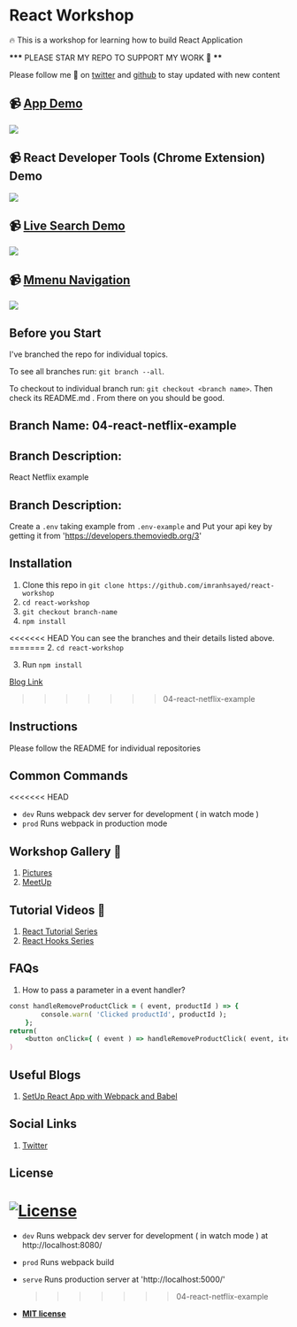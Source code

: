 # React Workshop

:fire: This is a workshop for learning how to build React Application

**\*\*\*** PLEASE STAR MY REPO TO SUPPORT MY WORK 🙏 **\*\***

Please follow me 🙏 on [twitter](https://twitter.com/imranhsayed) and [github](https://github.com/imranhsayed) to stay updated with new content

## :video_camera: [App Demo](https://github.com/imranhsayed/react-workshop/tree/03-react-app-example2)

![](Handling-forms.gif)

## :video_camera: React Developer Tools (Chrome Extension) Demo

![](React-Chrome-Extension.gif)

## :video_camera: [Live Search Demo](https://github.com/imranhsayed/react-workshop/tree/live-search-react)

![](live-search-demo.gif)

## :video_camera: [Mmenu Navigation]()

![](mmenu.gif)

## Before you Start

I've branched the repo for individual topics.

To see all branches run: `git branch --all`.

To checkout to individual branch run: `git checkout <branch name>`. Then check its README.md .
From there on you should be good.

## Branch Name: 04-react-netflix-example

## Branch Description:

React Netflix example

## Branch Description:

Create a `.env` taking example from `.env-example` and Put your api key by getting it from 'https://developers.themoviedb.org/3'

## Installation

1. Clone this repo in `git clone https://github.com/imranhsayed/react-workshop`
2. `cd react-workshop`
3. `git checkout branch-name`
4. `npm install`

<<<<<<< HEAD
You can see the branches and their details listed above.
======= 2. `cd react-workshop`

3. Run `npm install`

[Blog Link](https://medium.com/@imranhsayed/set-up-react-app-with-webpack-webpack-dev-server-and-babel-from-scratch-df398174446d)

> > > > > > > 04-react-netflix-example

## Instructions

Please follow the README for individual repositories

## Common Commands

<<<<<<< HEAD

- `dev` Runs webpack dev server for development ( in watch mode )
- `prod` Runs webpack in production mode

## Workshop Gallery :sunrise_over_mountains:

1. [Pictures](https://twitter.com/imranhsayed/status/1125435733106237441)
2. [MeetUp](https://www.meetup.com/PuneJS/events/260908693/)

## Tutorial Videos :movie_camera:

1. [React Tutorial Series](https://youtu.be/M-Aw4p0pWwg)
2. [React Hooks Series](https://youtu.be/2p0N29Hn-Vk)

## FAQs

1. How to pass a parameter in a event handler?

```ruby
const handleRemoveProductClick = ( event, productId ) => {
        console.warn( 'Clicked productId', productId );
    };
return(
    <button onClick={ ( event ) => handleRemoveProductClick( event, item.productId )  }>Item</button>
)
```

## Useful Blogs

1. [SetUp React App with Webpack and Babel](https://codeytek.com/set-up-react-app-with-webpack-and-babel-react-babel-webpack-install-node-application/)

## Social Links

1. [Twitter](https://twitter.com/imranhsayed)

## License

# [![License](http://img.shields.io/:license-mit-blue.svg?style=flat-square)](http://badges.mit-license.org)

- `dev` Runs webpack dev server for development ( in watch mode ) at http://localhost:8080/
- `prod` Runs webpack build
- `serve` Runs production server at 'http://localhost:5000/'

  > > > > > > > 04-react-netflix-example

- **[MIT license](http://opensource.org/licenses/mit-license.php)**
